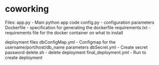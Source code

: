 # coworking
Files:
app.py - Main python app code
config.py - configuration parameters
Dockerfile - specification for generating the dockerfile
requirements.txt - requirements file for the docker container on what to install

deployment files
dbConfigMap.yml - Configmap for the username/port/host/db_name parameters
dbSecret.yml - Create secret password 
delete.sh - delete deployment
final_deployment.yml - Run to create deployment
